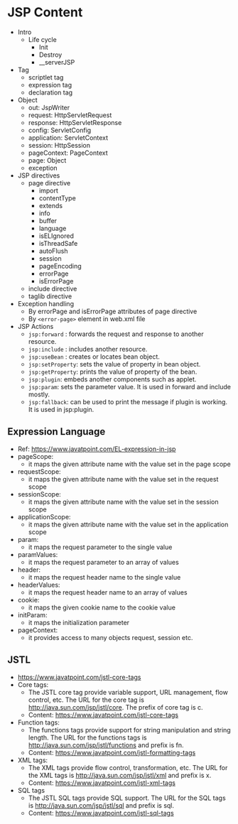 # JSP Content


- Intro
    - Life cycle
        - Init
        - Destroy
        - __serverJSP
- Tag
    - scriptlet tag
    - expression tag
    - declaration tag
- Object
    - out: JspWriter
    - request: HttpServletRequest
    - response: HttpServletResponse
    - config: ServletConfig
    - application: ServletContext
    - session: HttpSession
    - pageContext: PageContext
    - page: Object
    - exception
- JSP directives
    - page directive
        - import
        - contentType
        - extends
        - info
        - buffer
        - language
        - isELIgnored
        - isThreadSafe
        - autoFlush
        - session
        - pageEncoding
        - errorPage
        - isErrorPage
    - include directive
    - taglib directive
- Exception handling
    - By errorPage and isErrorPage attributes of page directive
    - By `<error-page>` element in web.xml file
- JSP Actions
    - `jsp:forward` : forwards the request and response to another resource.
    - `jsp:include` : includes another resource.
    - `jsp:useBean` : creates or locates bean object.
    - `jsp:setProperty`: sets the value of property in bean object.
    - `jsp:getProperty`: prints the value of property of the bean.
    - `jsp:plugin`: embeds another components such as applet.
    - `jsp:param`: sets the parameter value. It is used in forward and include mostly.
    - `jsp:fallback`: can be used to print the message if plugin is working. It is used in jsp:plugin.


## Expression Language
- Ref: https://www.javatpoint.com/EL-expression-in-jsp
- pageScope:
    - it maps the given attribute name with the value set in the page scope
- requestScope:
    - it maps the given attribute name with the value set in the request scope
- sessionScope:
    - it maps the given attribute name with the value set in the session scope
- applicationScope:
    - it maps the given attribute name with the value set in the application scope
- param:
    - it maps the request parameter to the single value
- paramValues:
    - it maps the request parameter to an array of values
- header:
    - it maps the request header name to the single value
- headerValues:
    - it maps the request header name to an array of values
- cookie:
    - it maps the given cookie name to the cookie value
- initParam:
    - it maps the initialization parameter
- pageContext:
    - it provides access to many objects request, session etc.

## JSTL
- https://www.javatpoint.com/jstl-core-tags
- Core tags:
    - The JSTL core tag provide variable support, URL management, flow control, etc. The URL for the core tag is http://java.sun.com/jsp/jstl/core. The prefix of core tag is c.
    - Content: https://www.javatpoint.com/jstl-core-tags
- Function tags:
    - The functions tags provide support for string manipulation and string length. The URL for the functions tags is http://java.sun.com/jsp/jstl/functions and prefix is fn.
    - Content: https://www.javatpoint.com/jstl-formatting-tags
- XML tags:
    - The XML tags provide flow control, transformation, etc. The URL for the XML tags is http://java.sun.com/jsp/jstl/xml and prefix is x.
    - Content: https://www.javatpoint.com/jstl-xml-tags
- SQL tags
    - The JSTL SQL tags provide SQL support. The URL for the SQL tags is http://java.sun.com/jsp/jstl/sql and prefix is sql.
    - Content: https://www.javatpoint.com/jstl-sql-tags
